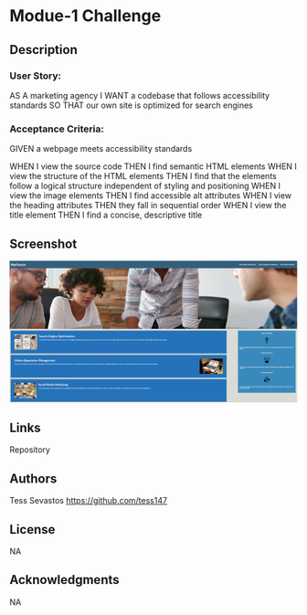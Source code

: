 # Modue-1 Challenge

## Description

### User Story:

AS A marketing agency
I WANT a codebase that follows accessibility standards
SO THAT our own site is optimized for search engines

### Acceptance Criteria:

<p>GIVEN a webpage meets accessibility standards</p>
WHEN I view the source code
THEN I find semantic HTML elements
WHEN I view the structure of the HTML elements
THEN I find that the elements follow a logical structure independent of styling and positioning
WHEN I view the image elements
THEN I find accessible alt attributes
WHEN I view the heading attributes
THEN they fall in sequential order
WHEN I view the title element
THEN I find a concise, descriptive title

## Screenshot

<img src="Challenge-1.png"></img>

## Links

<link href="https://github.com/tess147/Module-1">Repository</link>

## Authors

Tess Sevastos
https://github.com/tess147

## License

NA

## Acknowledgments

NA
